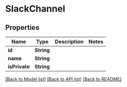 # SlackChannel

## Properties

Name | Type | Description | Notes
------------ | ------------- | ------------- | -------------
**id** | **String** |  | 
**name** | **String** |  | 
**isPrivate** | **String** |  | 

[[Back to Model list]](../#documentation-for-models) [[Back to API list]](../#documentation-for-api-endpoints) [[Back to README]](../)


